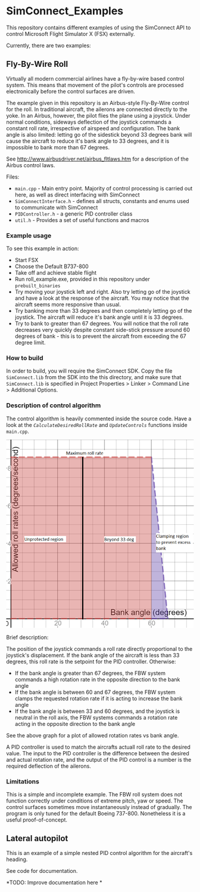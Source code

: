 # SimConnect_Examples

This repository contains different examples of using the SimConnect API to control Microsoft Flight Simulator X (FSX) externally.

Currently, there are two examples:

## Fly-By-Wire Roll

Virtually all modern commercial airlines have a fly-by-wire based control system. This means that movement of the pilot's controls are processed electronically before the control surfaces are driven. 

The example given in this repository is an Airbus-style Fly-By-Wire control for the roll. In traditional aircraft, the ailerons are connected directly to the yoke. In an Airbus, however, the pilot flies the plane using a joystick. Under normal conditions, sideways deflection of the joystick commands a constant roll rate, irrespective of airspeed and configuration. The bank angle is also limited: letting go of the sidestick beyond 33 degrees bank will cause the aircraft to reduce it's bank angle to 33 degrees, and it is impossible to bank more than 67 degrees.

See http://www.airbusdriver.net/airbus_fltlaws.htm for a description of the Airbus control laws.

Files:
* `main.cpp` - Main entry point. Majority of control processing is carried out here, as well as direct interfacing with SimConnect
* `SimConnectInterface.h` - defines all structs, constants and enums used to communicate with SimConnect
* `PIDController.h` - a generic PID controller class
* `util.h` - Provides a set of useful functions and macros


### Example usage

To see this example in action:
* Start FSX
* Choose the Default B737-800
* Take off and achieve stable flight
* Run roll_example.exe, provided in this repository under `prebuilt_binaries`
* Try moving your joystick left and right. Also try letting go of the joystick and have a look at the response of the aircraft. You may notice that the aircraft seems more responsive than usual.
* Try banking more than 33 degrees and then completely letting go of the joystick. The aircraft will reduce it's bank angle until it is 33 degrees.
* Try to bank to greater than 67 degrees. You will notice that the roll rate decreases very quickly despite constant side-stick pressure around 60 degrees of bank - this is to prevent the aircraft from exceeding the 67 degree limit.

### How to build

In order to build, you will require the SimConnect SDK. Copy the file `SimConnect.lib` from the SDK into the this directory, and make sure that `SimConnect.lib` is specified in Project Properties > Linker > Command Line > Additional Options.


### Description of control algorithm

The control algorithm is heavily commented inside the source code. Have a look at the *`CalculateDesiredRollRate`* and *`UpdateControls`* functions inside `main.cpp`.

![Graph of roll rate behaviour](https://github.com/NicholasLindsay/SimConnect_Examples/blob/master/doc/AllowedRollRatesvsBank.png "Allowed Roll Rate vs Bank Angle")

Brief description:

The position of the joystick commands a roll rate directly proportional to the joystick's displacement. If the bank angle of the aircraft is less than 33 degrees, this roll rate is the setpoint for the PID controller. Otherwise:
* If the bank angle is greater than 67 degrees, the FBW system commands a high rotation rate in the opposite direction to the bank angle
* If the bank angle is between 60 and 67 degrees, the FBW system clamps the requested rotation rate if it is acting to increase the bank angle
* If the bank angle is between 33 and 60 degrees, and the joystick is neutral in the roll axis, the FBW systems commands a rotation rate acting in the opposite direction to the bank angle

See the above graph for a plot of allowed rotation rates vs bank angle.

A PID controller is used to match the aircrafts actuall roll rate to the desired value. The input to the PID controller is the difference between the desired and actual rotation rate, and the output of the PID control is a number is the required deflection of the ailerons.

### Limitations

This is a simple and incomplete example. The FBW roll system does not function correctly under conditions of extreme pitch, yaw or speed. The control surfaces sometimes move instantaneously instead of gradually. The program is only tuned for the default Boeing 737-800. Nonetheless it is a useful proof-of-concept.

## Lateral autopilot

This is an example of a simple nested PID control algorithm for the aircraft's heading.

See code for documentation.

*TODO: Improve documentation here *

